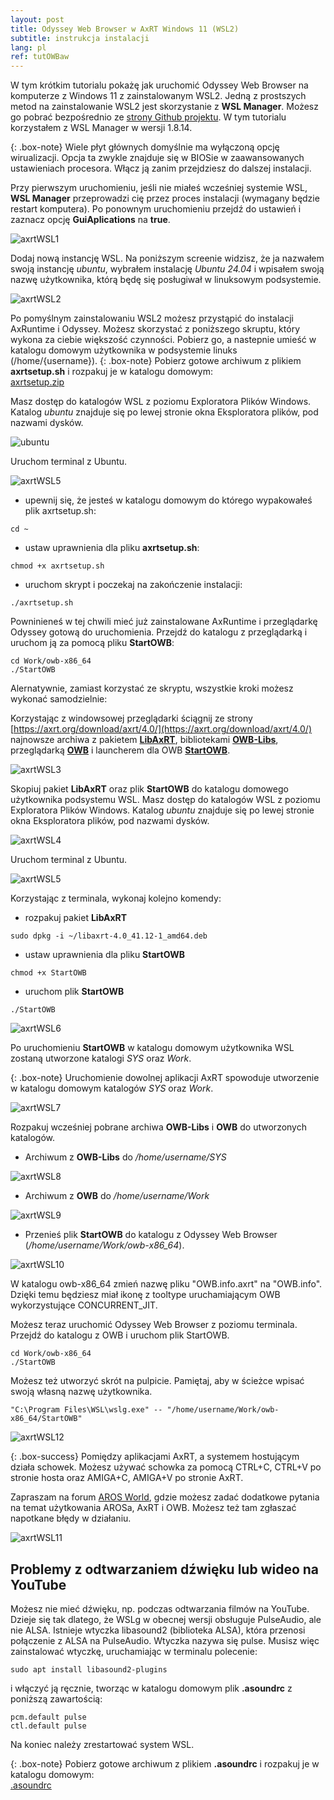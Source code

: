 ```yaml
---
layout: post
title: Odyssey Web Browser w AxRT Windows 11 (WSL2)
subtitle: instrukcja instalacji
lang: pl
ref: tutOWBaw
---
```


W tym krótkim tutorialu pokażę jak uruchomić Odyssey Web Browser na komputerze z Windows 11 z zainstalowanym WSL2. Jedną z prostszych metod na zainstalowanie WSL2 jest skorzystanie z **WSL Manager**. Możesz go pobrać bezpośrednio ze [strony Github projektu](https://github.com/bostrot/wsl2-distro-manager/releases/tag/v1.8.14). W tym tutorialu korzystałem z WSL Manager w wersji 1.8.14. 

{: .box-note}
Wiele płyt głównych domyślnie ma wyłączoną opcję wirualizacji. Opcja ta zwykle znajduje się w BIOSie w zaawansowanych ustawieniach procesora. Włącz ją zanim przejdziesz do dalszej instalacji.

Przy pierwszym uruchomieniu, jeśli nie miałeś wcześniej systemie WSL, **WSL Manager** przeprowadzi cię przez proces instalacji (wymagany będzie restart komputera). Po ponownym uruchomieniu przejdź do ustawień i zaznacz opcję **GuiAplications** na **true**.

![axrtWSL1](/assets/img/axrtWSL1.png)

Dodaj nową instancję WSL. Na poniższym screenie widzisz, że ja nazwałem swoją instancję *ubuntu*, wybrałem instalację *Ubuntu 24.04* i wpisałem swoją nazwę użytkownika, którą będę się posługiwał w linuksowym podsystemie.

![axrtWSL2](/assets/img/axrtWSL2.png)

Po pomyślnym zainstalowaniu WSL2 możesz przystąpić do instalacji AxRuntime i Odyssey. Możesz skorzystać z poniższego skruptu, który wykona za ciebie większość czynności. Pobierz go, a nastepnie umieść w katalogu domowym użytkownika w podsystemie linuks (/home/{username}).
{: .box-note}
Pobierz gotowe archiwum z plikiem **axrtsetup.sh** i rozpakuj je w katalogu domowym:  
[axrtsetup.zip](/assets/axrtsetup.zip "download")

Masz dostęp do katalogów WSL z poziomu Exploratora Plików Windows. Katalog *ubuntu* znajduje się po lewej stronie okna Eksploratora plików, pod nazwami dysków. 

![ubuntu](/assets/img/ubuntu.png)

Uruchom terminal z Ubuntu. 

![axrtWSL5](/assets/img/axrtWSL5.png)

- upewnij się, że jesteś w katalogu domowym do którego wypakowałeś plik axrtsetup.sh:
```
cd ~
```
- ustaw uprawnienia dla pliku **axrtsetup.sh**:
```
chmod +x axrtsetup.sh
```
- uruchom skrypt i poczekaj na zakończenie instalacji:
```
./axrtsetup.sh
```
Powninieneś w tej chwili mieć już zainstalowane AxRuntime i przeglądarkę Odyssey gotową do uruchomienia. Przejdź do katalogu z przeglądarką i uruchom ją za pomocą pliku **StartOWB**:
```
cd Work/owb-x86_64
./StartOWB
```

Alernatywnie, zamiast korzystać ze skryptu, wszystkie kroki możesz wykonać samodzielnie:  

Korzystając z windowsowej przeglądarki ściągnij ze strony [https://axrt.org/download/axrt/4.0/](https://axrt.org/download/axrt/4.0/) najnowsze archiwa z pakietem [**LibAxRT**](https://axrt.org/download/axrt/4.0/packages/libaxrt-4.0_41.12-1_amd64.deb), bibliotekami [**OWB-Libs**](https://axrt.org/download/axrt/4.0/other/OWB-Libs-for-x86_64-axrt.zip), przeglądarką [**OWB**]() i launcherem dla OWB [**StartOWB**](https://axrt.org/download/axrt/4.0/other/StartOWB).

![axrtWSL3](/assets/img/axrtWSL3.png)

Skopiuj pakiet **LibAxRT** oraz plik **StartOWB** do katalogu domowego użytkownika podsystemu WSL. Masz dostęp do katalogów WSL z poziomu Exploratora Plików Windows. Katalog *ubuntu* znajduje się po lewej stronie okna Eksploratora plików, pod nazwami dysków. 

![axrtWSL4](/assets/img/axrtWSL4.png)

Uruchom terminal z Ubuntu. 

![axrtWSL5](/assets/img/axrtWSL5.png)

Korzystając z terminala, wykonaj kolejno komendy:
- rozpakuj pakiet **LibAxRT**
```
sudo dpkg -i ~/libaxrt-4.0_41.12-1_amd64.deb
```
- ustaw uprawnienia dla pliku **StartOWB**
```
chmod +x StartOWB
```
- uruchom plik **StartOWB**
```
./StartOWB
```
  
![axrtWSL6](/assets/img/axrtWSL6.png)

Po uruchomieniu **StartOWB** w katalogu domowym użytkownika WSL zostaną utworzone katalogi *SYS* oraz *Work*. 

{: .box-note}
Uruchomienie dowolnej aplikacji AxRT spowoduje utworzenie w katalogu domowym katalogów *SYS* oraz *Work*.

![axrtWSL7](/assets/img/axrtWSL7.png)

Rozpakuj wcześniej pobrane archiwa **OWB-Libs** i **OWB** do utworzonych katalogów.  

- Archiwum z **OWB-Libs** do */home/username/SYS*  

![axrtWSL8](/assets/img/axrtWSL8.png)
   
- Archiwum z **OWB** do */home/username/Work*

![axrtWSL9](/assets/img/axrtWSL9.png)

- Przenieś plik **StartOWB** do katalogu z Odyssey Web Browser (*/home/username/Work/owb-x86_64*).

![axrtWSL10](/assets/img/axrtWSL10.png)

W katalogu owb-x86_64 zmień nazwę pliku "OWB.info.axrt" na "OWB.info". Dzięki temu będziesz miał ikonę z tooltype uruchamiającym OWB wykorzystujące CONCURRENT_JIT.

Możesz teraz uruchomić Odyssey Web Browser z poziomu terminala. Przejdź do katalogu z OWB i uruchom plik StartOWB.  
```
cd Work/owb-x86_64  
./StartOWB
```

Możesz też utworzyć skrót na pulpicie. Pamiętaj, aby w ścieżce wpisać swoją własną nazwę użytkownika.

```
"C:\Program Files\WSL\wslg.exe" -- "/home/username/Work/owb-x86_64/StartOWB"
```

![axrtWSL12](/assets/img/axrtWSL12.png)

{: .box-success}
Pomiędzy aplikacjami AxRT, a systemem hostującym działa schowek. Możesz używać schowka za pomocą CTRL+C, CTRL+V po stronie hosta oraz AMIGA+C, AMIGA+V po stronie AxRT.

Zapraszam na forum [AROS World](https://www.arosworld.org), gdzie możesz zadać dodatkowe pytania na temat użytkowania AROSa, AxRT i OWB. Możesz też tam zgłaszać napotkane błędy w działaniu.
  
![axrtWSL11](/assets/img/axrtWSL11.png)

## Problemy z odtwarzaniem dźwięku lub wideo na YouTube

Możesz nie mieć dźwięku, np. podczas odtwarzania filmów na YouTube. Dzieje się tak dlatego, że WSLg w obecnej wersji obsługuje PulseAudio, ale nie ALSA. Istnieje wtyczka libasound2 (biblioteka ALSA), która przenosi połączenie z ALSA na PulseAudio. Wtyczka nazywa się pulse. Musisz więc zainstalować wtyczkę, uruchamiając w terminalu polecenie:
```
sudo apt install libasound2-plugins
```
i włączyć ją ręcznie, tworząc w katalogu domowym plik **.asoundrc** z poniższą zawartością:
```
pcm.default pulse
ctl.default pulse
```
Na koniec należy zrestartować system WSL.  

{: .box-note}
Pobierz gotowe archiwum z plikiem **.asoundrc** i rozpakuj je w katalogu domowym:  
[.asoundrc](/assets/asoundrc.zip "download")

